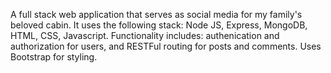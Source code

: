 A full stack web application that serves as social media for my family's beloved cabin. 
It uses the following stack: Node JS, Express, MongoDB, HTML, CSS, Javascript. 
Functionality includes: authenication and authorization for users, and RESTFul routing for posts and comments.
Uses Bootstrap for styling.